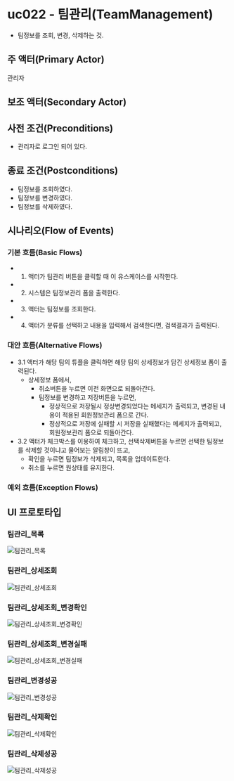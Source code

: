 # uc022 - 팀관리(TeamManagement)
- 팀정보를 조회, 변경, 삭제하는 것.

## 주 액터(Primary Actor)
관리자

## 보조 액터(Secondary Actor)


## 사전 조건(Preconditions)
- 관리자로 로그인 되어 있다.

## 종료 조건(Postconditions)
- 팀정보를 조회하였다.
- 팀정보를 변경하였다.
- 팀정보를 삭제하였다.

## 시나리오(Flow of Events)

### 기본 흐름(Basic Flows)

- 1. 액터가 팀관리 버튼을 클릭할 때 이 유스케이스를 시작한다.
- 2. 시스템은 팀정보관리 폼을 출력한다.
- 3. 액터는 팀정보를 조회한다.
- 4. 액터가 분류를 선택하고 내용을 입력해서 검색한다면, 검색결과가 출력된다.


### 대안 흐름(Alternative Flows)

- 3.1 액터가 해당 팀의 튜플을 클릭하면 해당 팀의 상세정보가 담긴 상세정보 폼이 출력된다.
    - 상세정보 폼에서,
        - 취소버튼을 누르면 이전 화면으로 되돌아간다.
        - 팀정보를 변경하고 저장버튼을 누르면,
            - 정상적으로 저장될시 정상변경되었다는 메세지가 출력되고, 변경된 내용이 적용된 회원정보관리 폼으로 간다.
            - 정상적으로 저장에 실패할 시 저장을 실패했다는 메세지가 출력되고, 회원정보관리 폼으로 되돌아간다.
- 3.2 액터가 체크박스를 이용하여 체크하고, 선택삭제버튼을 누르면 선택한 팀정보를 삭제할 것이냐고 물어보는 알림창이 뜨고,
    - 확인을 누르면 팀정보가 삭제되고, 목록을 업데이트한다.
    - 취소를 누르면 원상태를 유지한다.


### 예외 흐름(Exception Flows)


## UI 프로토타입

### 팀관리_목록
![팀관리_목록](./images/uc042-list.jpg)

### 팀관리_상세조회
![팀관리_상세조회](./images/uc042-detail.jpg)

### 팀관리_상세조회_변경확인
![팀관리_상세조회_변경확인](./images/uc042-update_check.jpg)

### 팀관리_상세조회_변경실패
![팀관리_상세조회_변경실패](./images/uc042-update_fail.jpg)

### 팀관리_변경성공
![팀관리_변경성공](./images/uc042-update_success.jpg)

### 팀관리_삭제확인
![팀관리_삭제확인](./images/uc042-delete_check.jpg)

### 팀관리_삭제성공
![팀관리_삭제성공](./images/uc042-delete_success.jpg)
